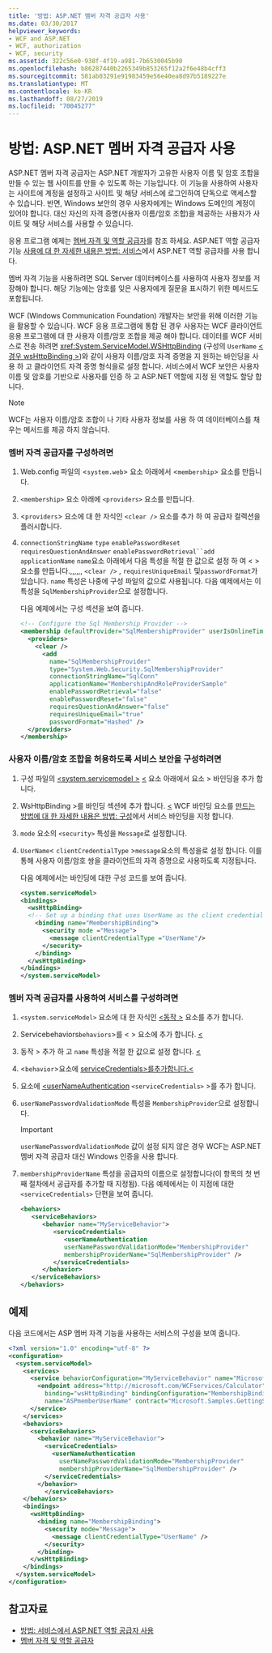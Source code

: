 ```yaml
---
title: '방법: ASP.NET 멤버 자격 공급자 사용'
ms.date: 03/30/2017
helpviewer_keywords:
- WCF and ASP.NET
- WCF, authorization
- WCF, security
ms.assetid: 322c56e0-938f-4f19-a981-7b6530045b90
ms.openlocfilehash: b86287440b2265349b853265f12a2f6e48b4cff3
ms.sourcegitcommit: 581ab03291e91983459e56e40ea8d97b5189227e
ms.translationtype: MT
ms.contentlocale: ko-KR
ms.lasthandoff: 08/27/2019
ms.locfileid: "70045277"
---
```

# <a name="how-to-use-the-aspnet-membership-provider"></a>방법: ASP.NET 멤버 자격 공급자 사용

ASP.NET 멤버 자격 공급자는 ASP.NET 개발자가 고유한 사용자 이름 및 암호 조합을 만들 수 있는 웹 사이트를 만들 수 있도록 하는 기능입니다. 이 기능을 사용하여 사용자는 사이트에 계정을 설정하고 사이트 및 해당 서비스에 로그인하여 단독으로 액세스할 수 있습니다. 반면, Windows 보안의 경우 사용자에게는 Windows 도메인의 계정이 있어야 합니다. 대신 자신의 자격 증명(사용자 이름/암호 조합)을 제공하는 사용자가 사이트 및 해당 서비스를 사용할 수 있습니다.

응용 프로그램 예제는 [멤버 자격 및 역할 공급자](../../../../docs/framework/wcf/samples/membership-and-role-provider.md)를 참조 하세요. ASP.NET 역할 공급자 기능 [사용에 대 한 자세한 내용은 방법: 서비스](../../../../docs/framework/wcf/feature-details/how-to-use-the-aspnet-role-provider-with-a-service.md)에서 ASP.NET 역할 공급자를 사용 합니다.

멤버 자격 기능을 사용하려면 SQL Server 데이터베이스를 사용하여 사용자 정보를 저장해야 합니다. 해당 기능에는 암호를 잊은 사용자에게 질문을 표시하기 위한 메서드도 포함됩니다.

WCF (Windows Communication Foundation) 개발자는 보안을 위해 이러한 기능을 활용할 수 있습니다. WCF 응용 프로그램에 통합 된 경우 사용자는 WCF 클라이언트 응용 프로그램에 대 한 사용자 이름/암호 조합을 제공 해야 합니다. 데이터를 WCF 서비스로 전송 하려면 <xref:System.ServiceModel.WSHttpBinding> (구성의 `UserName` [ \<경우 wsHttpBinding >](../../../../docs/framework/configure-apps/file-schema/wcf/wshttpbinding.md))와 같이 사용자 이름/암호 자격 증명을 지 원하는 바인딩을 사용 하 고 클라이언트 자격 증명 형식을로 설정 합니다. 서비스에서 WCF 보안은 사용자 이름 및 암호를 기반으로 사용자를 인증 하 고 ASP.NET 역할에 지정 된 역할도 할당 합니다.

> [!NOTE]
> WCF는 사용자 이름/암호 조합이 나 기타 사용자 정보를 사용 하 여 데이터베이스를 채우는 메서드를 제공 하지 않습니다.

### <a name="to-configure-the-membership-provider"></a>멤버 자격 공급자를 구성하려면

1. Web.config 파일의 <`system.web`> 요소 아래에서 <`membership`> 요소를 만듭니다.

2. `<membership>` 요소 아래에 `<providers>` 요소를 만듭니다.

3. <`providers`> 요소에 대 한 자식인 `<clear />` 요소를 추가 하 여 공급자 컬렉션을 플러시합니다.

4. `connectionStringName` `type` `enablePasswordReset` `requiresQuestionAndAnswer` `enablePasswordRetrieval``add` `applicationName` `name`요소 아래에서 다음 특성을 적절 한 값으로 설정 하 여 < > 요소를 만듭니다.,,,,,, `<clear />` , `requiresUniqueEmail` 및`passwordFormat`가 있습니다. `name` 특성은 나중에 구성 파일의 값으로 사용됩니다. 다음 예제에서는 이 특성을 `SqlMembershipProvider`으로 설정합니다.

    다음 예제에서는 구성 섹션을 보여 줍니다.

    ```xml
    <!-- Configure the Sql Membership Provider -->
    <membership defaultProvider="SqlMembershipProvider" userIsOnlineTimeWindow="15">
      <providers>
        <clear />
          <add
            name="SqlMembershipProvider"
            type="System.Web.Security.SqlMembershipProvider"
            connectionStringName="SqlConn"
            applicationName="MembershipAndRoleProviderSample"
            enablePasswordRetrieval="false"
            enablePasswordReset="false"
            requiresQuestionAndAnswer="false"
            requiresUniqueEmail="true"
            passwordFormat="Hashed" />
      </providers>
    </membership>
    ```

### <a name="to-configure-service-security-to-accept-the-user-namepassword-combination"></a>사용자 이름/암호 조합을 허용하도록 서비스 보안을 구성하려면

1. 구성 파일의 [ \<system.servicemodel >](../../../../docs/framework/configure-apps/file-schema/wcf/system-servicemodel.md) [ \<](../../../../docs/framework/configure-apps/file-schema/wcf/bindings.md) 요소 아래에서 요소 > 바인딩을 추가 합니다.

2. WsHttpBinding >를 바인딩 섹션에 추가 합니다. [ \<](../../../../docs/framework/configure-apps/file-schema/wcf/wshttpbinding.md) WCF 바인딩 요소를 [만드는 방법에 대 한 자세한 내용은 방법: 구성](../../../../docs/framework/wcf/how-to-specify-a-service-binding-in-configuration.md)에서 서비스 바인딩을 지정 합니다.

3. `mode` 요소의 `<security>` 특성을 `Message`로 설정합니다.

4. `UserName`< `clientCredentialType` >`message`요소의 특성을로 설정 합니다. 이를 통해 사용자 이름/암호 쌍을 클라이언트의 자격 증명으로 사용하도록 지정됩니다.

    다음 예제에서는 바인딩에 대한 구성 코드를 보여 줍니다.

    ```xml
    <system.serviceModel>
    <bindings>
      <wsHttpBinding>
      <!-- Set up a binding that uses UserName as the client credential type -->
        <binding name="MembershipBinding">
          <security mode ="Message">
            <message clientCredentialType ="UserName"/>
          </security>
        </binding>
      </wsHttpBinding>
    </bindings>
    </system.serviceModel>
    ```

### <a name="to-configure-a-service-to-use-the-membership-provider"></a>멤버 자격 공급자를 사용하여 서비스를 구성하려면

1. `<system.serviceModel>` 요소에 대 한 자식인 [ \<동작 >](../../../../docs/framework/configure-apps/file-schema/wcf/behaviors.md) 요소를 추가 합니다.

2. Servicebehaviors`behaviors`>를 < > 요소에 추가 합니다. [ \<](../../../../docs/framework/configure-apps/file-schema/wcf/servicebehaviors.md)

3. 동작 > 추가 하 고 `name` 특성을 적절 한 값으로 설정 합니다. [ \<](../../../../docs/framework/configure-apps/file-schema/wcf/behavior-of-endpointbehaviors.md)

4. <`behavior`>요소에 [ serviceCredentials>를추가합니다.\<](../../../../docs/framework/configure-apps/file-schema/wcf/servicecredentials.md)

5. 요소에 [ \<userNameAuthentication](../../../../docs/framework/configure-apps/file-schema/wcf/usernameauthentication.md) `<serviceCredentials>` >를 추가 합니다.

6. `userNamePasswordValidationMode` 특성을 `MembershipProvider`으로 설정합니다.

    > [!IMPORTANT]
    > `userNamePasswordValidationMode` 값이 설정 되지 않은 경우 WCF는 ASP.NET 멤버 자격 공급자 대신 Windows 인증을 사용 합니다.

7. `membershipProviderName` 특성을 공급자의 이름으로 설정합니다(이 항목의 첫 번째 절차에서 공급자를 추가할 때 지정됨). 다음 예제에서는 이 지점에 대한 `<serviceCredentials>` 단편을 보여 줍니다.

    ```xml
    <behaviors>
       <serviceBehaviors>
          <behavior name="MyServiceBehavior">
             <serviceCredentials>
                <userNameAuthentication
                userNamePasswordValidationMode="MembershipProvider"
                membershipProviderName="SqlMembershipProvider" />
             </serviceCredentials>
          </behavior>
       </serviceBehaviors>
    </behaviors>
    ```

## <a name="example"></a>예제

다음 코드에서는 ASP 멤버 자격 기능을 사용하는 서비스의 구성을 보여 줍니다.

```xml
<?xml version="1.0" encoding="utf-8" ?>
<configuration>
  <system.serviceModel>
    <services>
      <service behaviorConfiguration="MyServiceBehavior" name="Microsoft.Samples.GettingStarted.CalculatorService">
        <endpoint address="http://microsoft.com/WCFservices/Calculator"
          binding="wsHttpBinding" bindingConfiguration="MembershipBinding"
          name="ASPmemberUserName" contract="Microsoft.Samples.GettingStarted.ICalculator" />
      </service>
    </services>
    <behaviors>
      <serviceBehaviors>
        <behavior name="MyServiceBehavior">
          <serviceCredentials>
            <userNameAuthentication
              userNamePasswordValidationMode="MembershipProvider"
              membershipProviderName="SqlMembershipProvider" />
          </serviceCredentials>
        </behavior>
          </serviceBehaviors>
    </behaviors>
    <bindings>
      <wsHttpBinding>
        <binding name="MembershipBinding">
          <security mode="Message">
            <message clientCredentialType="UserName" />
          </security>
        </binding>
      </wsHttpBinding>
    </bindings>
  </system.serviceModel>
</configuration>
```

## <a name="see-also"></a>참고자료

- [방법: 서비스에서 ASP.NET 역할 공급자 사용](../../../../docs/framework/wcf/feature-details/how-to-use-the-aspnet-role-provider-with-a-service.md)
- [멤버 자격 및 역할 공급자](../../../../docs/framework/wcf/samples/membership-and-role-provider.md)
